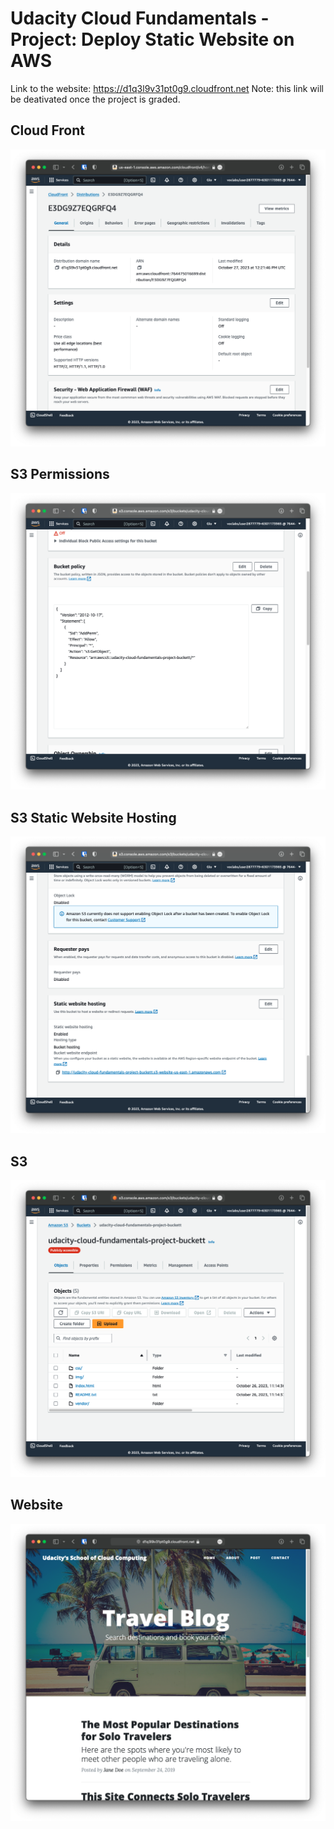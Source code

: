 # Udacity Cloud Fundamentals - Project: Deploy Static Website on AWS

Link to the website: https://d1q3l9v31pt0g9.cloudfront.net
Note: this link will be deativated once the project is graded.

## Cloud Front
![Cloud Front](cloud_front.png)

## S3 Permissions
![S3 Permissions](s3_permissions.png)

## S3 Static Website Hosting
![S3 Static Website Hosting](s3_static_website_hosting.png)

## S3
![S3](s3.png)

## Website
![Website](website.png)

